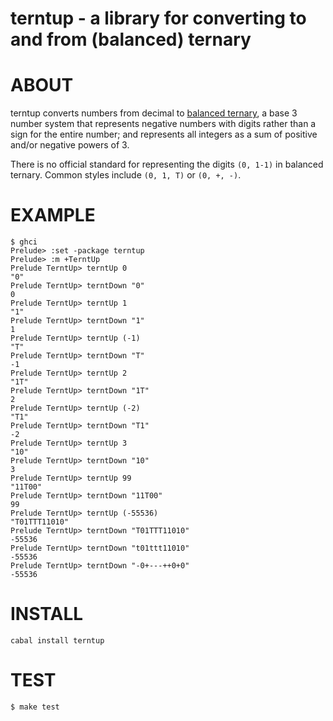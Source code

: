 # terntup - a library for converting to and from (balanced) ternary

# ABOUT

terntup converts numbers from decimal to [balanced ternary](https://en.wikipedia.org/wiki/Balanced_ternary), a base 3 number system that represents negative numbers with digits rather than a sign for the entire number; and represents all integers as a sum of positive and/or negative powers of 3.

There is no official standard for representing the digits `(0, 1-1)` in balanced ternary. Common styles include `(0, 1, T)` or `(0, +, -)`.

# EXAMPLE

```
$ ghci
Prelude> :set -package terntup
Prelude> :m +TerntUp
Prelude TerntUp> terntUp 0
"0"
Prelude TerntUp> terntDown "0"
0
Prelude TerntUp> terntUp 1
"1"
Prelude TerntUp> terntDown "1"
1
Prelude TerntUp> terntUp (-1)
"T"
Prelude TerntUp> terntDown "T"
-1
Prelude TerntUp> terntUp 2
"1T"
Prelude TerntUp> terntDown "1T"
2
Prelude TerntUp> terntUp (-2)
"T1"
Prelude TerntUp> terntDown "T1"
-2
Prelude TerntUp> terntUp 3
"10"
Prelude TerntUp> terntDown "10"
3
Prelude TerntUp> terntUp 99
"11T00"
Prelude TerntUp> terntDown "11T00"
99
Prelude TerntUp> terntUp (-55536)
"T01TTT11010"
Prelude TerntUp> terntDown "T01TTT11010"
-55536
Prelude TerntUp> terntDown "t01ttt11010"
-55536
Prelude TerntUp> terntDown "-0+---++0+0"
-55536
```

# INSTALL

```
cabal install terntup
```

# TEST

```
$ make test
```
